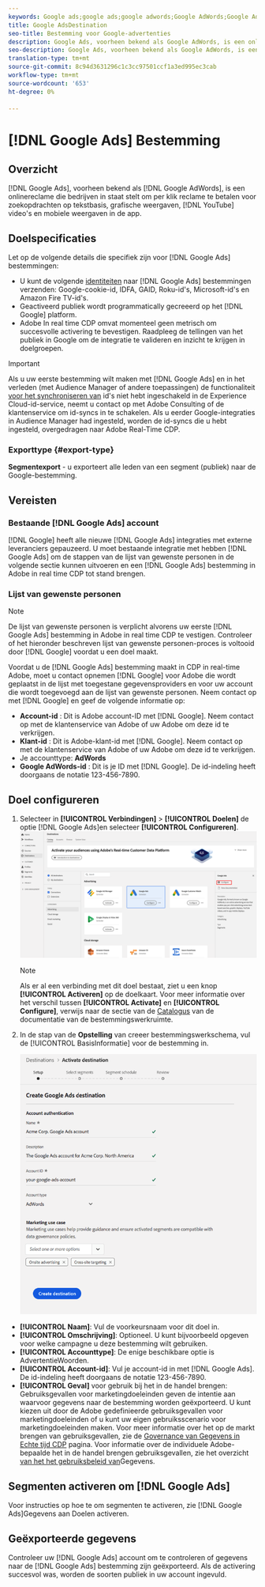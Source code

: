 ```yaml
---
keywords: Google ads;google ads;google adwords;Google AdWords;Google Adwords
title: Google AdsDestination
seo-title: Bestemming voor Google-advertenties
description: Google Ads, voorheen bekend als Google AdWords, is een onlinereclame die bedrijven in staat stelt om per klik reclame te betalen voor zoekopdrachten op tekstbasis, grafische beeldschermen, YouTube-video's en mobiele displays in de app.
seo-description: Google Ads, voorheen bekend als Google AdWords, is een onlinereclame die bedrijven in staat stelt om per klik reclame te betalen voor zoekopdrachten op tekstbasis, grafische beeldschermen, YouTube-video's en mobiele displays in de app.
translation-type: tm+mt
source-git-commit: 8c94d3631296c1c3cc97501ccf1a3ed995ec3cab
workflow-type: tm+mt
source-wordcount: '653'
ht-degree: 0%

---
```



# [!DNL Google Ads] Bestemming

## Overzicht

[!DNL Google Ads], voorheen bekend als [!DNL Google AdWords], is een onlinereclame die bedrijven in staat stelt om per klik reclame te betalen voor zoekopdrachten op tekstbasis, grafische weergaven, [!DNL YouTube] video&#39;s en mobiele weergaven in de app.

## Doelspecificaties

Let op de volgende details die specifiek zijn voor [!DNL Google Ads] bestemmingen:

* U kunt de volgende [identiteiten](../../identity-service/namespaces.md) naar [!DNL Google Ads] bestemmingen verzenden: Google-cookie-id, IDFA, GAID, Roku-id&#39;s, Microsoft-id&#39;s en Amazon Fire TV-id&#39;s.
* Geactiveerd publiek wordt programmatically gecreeerd op het [!DNL Google] platform.
* Adobe In real time CDP omvat momenteel geen metrisch om succesvolle activering te bevestigen. Raadpleeg de tellingen van het publiek in Google om de integratie te valideren en inzicht te krijgen in doelgroepen.

>[!IMPORTANT]
>
>Als u uw eerste bestemming wilt maken met [!DNL Google Ads] en in het verleden (met Audience Manager of andere toepassingen) de functionaliteit [voor het synchroniseren van](https://docs.adobe.com/content/help/en/id-service/using/id-service-api/methods/idsync.html) id&#39;s niet hebt ingeschakeld in de Experience Cloud-id-service, neemt u contact op met Adobe Consulting of de klantenservice om id-syncs in te schakelen. Als u eerder Google-integraties in Audience Manager had ingesteld, worden de id-syncs die u hebt ingesteld, overgedragen naar Adobe Real-Time CDP.

### Exporttype {#export-type}

**Segmentexport** - u exporteert alle leden van een segment (publiek) naar de Google-bestemming.

## Vereisten

### Bestaande [!DNL Google Ads] account

[!DNL Google] heeft alle nieuwe [!DNL Google Ads] integraties met externe leveranciers gepauzeerd. U moet bestaande integratie met hebben [!DNL Google Ads] om de stappen van de lijst van gewenste personen in de volgende sectie kunnen uitvoeren en een [!DNL Google Ads] bestemming in Adobe in real time CDP tot stand brengen.

### Lijst van gewenste personen

>[!NOTE]
>
>De lijst van gewenste personen is verplicht alvorens uw eerste [!DNL Google Ads] bestemming in Adobe in real time CDP te vestigen. Controleer of het hieronder beschreven lijst van gewenste personen-proces is voltooid door [!DNL Google] voordat u een doel maakt.

Voordat u de [!DNL Google Ads] bestemming maakt in CDP in real-time Adobe, moet u contact opnemen [!DNL Google] voor Adobe die wordt geplaatst in de lijst met toegestane gegevensproviders en voor uw account die wordt toegevoegd aan de lijst van gewenste personen. Neem contact op met [!DNL Google] en geef de volgende informatie op:

* **Account-id** : Dit is Adobe account-ID met [!DNL Google]. Neem contact op met de klantenservice van Adobe of uw Adobe om deze id te verkrijgen.
* **Klant-id** : Dit is Adobe-klant-id met [!DNL Google]. Neem contact op met de klantenservice van Adobe of uw Adobe om deze id te verkrijgen.
* Je accounttype: **AdWords**
* **Google AdWords-id** : Dit is je ID met [!DNL Google]. De id-indeling heeft doorgaans de notatie 123-456-7890.

## Doel configureren

1. Selecteer in **[!UICONTROL Verbindingen]** > **[!UICONTROL Doelen]** de optie [!DNL Google Ads]en selecteer **[!UICONTROL Configureren]**.
   ![Google Ads-doel verbinden](/help/rtcdp/destinations/assets/google-2-destination.png)

   >[!NOTE]
   >
   >Als er al een verbinding met dit doel bestaat, ziet u een knop **[!UICONTROL Activeren]** op de doelkaart. Voor meer informatie over het verschil tussen **[!UICONTROL Activate]** en **[!UICONTROL Configure]**, verwijs naar de sectie van de [Catalogus](/help/rtcdp/destinations/destinations-workspace.md#catalog) van de documentatie van de bestemmingswerkruimte.

2. In de stap van de **Opstelling** van creeer bestemmingswerkschema, vul de [!UICONTROL BasisInformatie] voor de bestemming in. <br>

   ![Basisinformatie over Google Ads](/help/rtcdp/destinations/assets/google-2-destination-setup-step.png)
* **[!UICONTROL Naam]**: Vul de voorkeursnaam voor dit doel in.
* **[!UICONTROL Omschrijving]**: Optioneel. U kunt bijvoorbeeld opgeven voor welke campagne u deze bestemming wilt gebruiken.
* **[!UICONTROL Accounttype]**: De enige beschikbare optie is AdvertentieWoorden.
* **[!UICONTROL Account-id]**: Vul je account-id in met [!DNL Google Ads]. De id-indeling heeft doorgaans de notatie 123-456-7890.
* **[!UICONTROL Geval]** voor gebruik bij het in de handel brengen: Gebruiksgevallen voor marketingdoeleinden geven de intentie aan waarvoor gegevens naar de bestemming worden geëxporteerd. U kunt kiezen uit door de Adobe gedefinieerde gebruiksgevallen voor marketingdoeleinden of u kunt uw eigen gebruiksscenario voor marketingdoeleinden maken. Voor meer informatie over het op de markt brengen van gebruiksgevallen, zie de [Governance van Gegevens in Echte tijd CDP](/help/rtcdp/privacy/data-governance-overview.md#destinations) pagina. Voor informatie over de individuele Adobe-bepaalde het in de handel brengen gebruiksgevallen, zie het overzicht [van het het gebruiksbeleid van](/help/data-governance/policies/overview.md#core-actions)Gegevens.

## Segmenten activeren om [!DNL Google Ads]

Voor instructies op hoe te om segmenten te activeren, zie [!DNL Google Ads]Gegevens aan Doelen [](/help/rtcdp/destinations/activate-destinations.md)activeren.

## Geëxporteerde gegevens

Controleer uw [!DNL Google Ads] account om te controleren of gegevens naar de [!DNL Google Ads] bestemming zijn geëxporteerd. Als de activering succesvol was, worden de soorten publiek in uw account ingevuld.
